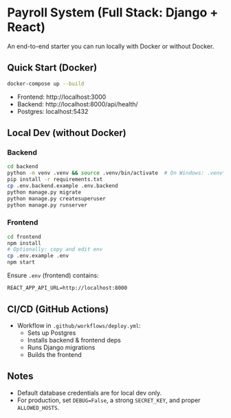 
# Payroll System (Full Stack: Django + React)

An end-to-end starter you can run locally with Docker or without Docker.

## Quick Start (Docker)
```bash
docker-compose up --build
```
- Frontend: http://localhost:3000
- Backend: http://localhost:8000/api/health/
- Postgres: localhost:5432

## Local Dev (without Docker)

### Backend
```bash
cd backend
python -m venv .venv && source .venv/bin/activate  # On Windows: .venv\Scripts\activate
pip install -r requirements.txt
cp .env.backend.example .env.backend
python manage.py migrate
python manage.py createsuperuser
python manage.py runserver
```

### Frontend
```bash
cd frontend
npm install
# Optionally: copy and edit env
cp .env.example .env
npm start
```

Ensure `.env` (frontend) contains:
```
REACT_APP_API_URL=http://localhost:8000
```

## CI/CD (GitHub Actions)
- Workflow in `.github/workflows/deploy.yml`:
  - Sets up Postgres
  - Installs backend & frontend deps
  - Runs Django migrations
  - Builds the frontend

## Notes
- Default database credentials are for local dev only.
- For production, set `DEBUG=False`, a strong `SECRET_KEY`, and proper `ALLOWED_HOSTS`.
